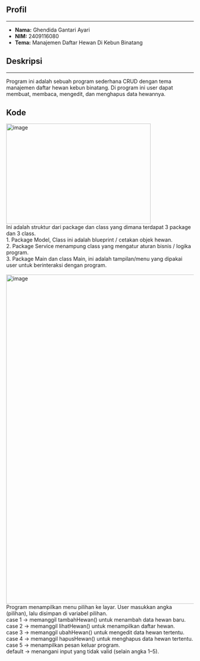 ## Profil
---
- **Nama:** Ghendida Gantari Ayari
- **NIM:** 2409116080
- **Tema:** Manajemen Daftar Hewan Di Kebun Binatang

## Deskripsi
---
Program ini adalah sebuah program sederhana CRUD dengan tema manajemen daftar hewan kebun binatang. Di program ini user dapat membuat, membaca, mengedit, dan menghapus data hewannya.


## Kode

<img width="388" height="269" alt="image" src="https://github.com/user-attachments/assets/de6941f2-afc1-49d4-b05e-b63dfc2269de" />
<br>
Ini adalah struktur dari package dan class yang dimana terdapat 3 package dan 3 class.<br>
1. Package Model, Class ini adalah blueprint / cetakan objek hewan.<br>
2. Package Service menampung class yang mengatur aturan bisnis / logika program.<br>
3. Package Main dan class Main, ini adalah tampilan/menu yang dipakai user untuk berinteraksi dengan program.<br>
<br>
<img width="985" height="883" alt="image" src="https://github.com/user-attachments/assets/f49e376a-7997-4634-9275-8b47b74a1c1b" />
Program menampilkan menu pilihan ke layar. User masukkan angka (pilihan), lalu disimpan di variabel pilihan.
<br>
case 1 → memanggil tambahHewan() untuk menambah data hewan baru.<br>
case 2 → memanggil lihatHewan() untuk menampilkan daftar hewan.<br>
case 3 → memanggil ubahHewan() untuk mengedit data hewan tertentu.<br>
case 4 → memanggil hapusHewan() untuk menghapus data hewan tertentu.<br>
case 5 → menampilkan pesan keluar program.<br>
default → menangani input yang tidak valid (selain angka 1–5).<br>
<br>
